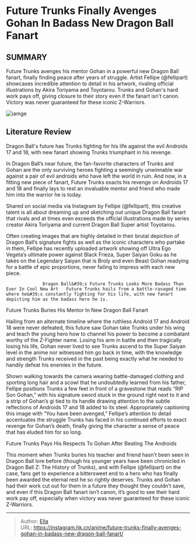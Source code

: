 # Future Trunks Finally Avenges Gohan In Badass New Dragon Ball Fanart


## SUMMARY 



  Future Trunks avenges his mentor Gohan in a powerful new Dragon Ball fanart, finally finding peace after years of struggle.   Artist Fellipe (@fellipart) showcases incredible attention to detail in his artwork, rivaling official illustrations by Akira Toriyama and Toyotarou.   Trunks and Gohan&#39;s hard work pays off, giving closure to their story even if the fanart isn&#39;t canon. Victory was never guaranteed for these iconic Z-Warriors.  

![iamge](https://static1.srcdn.com/wordpress/wp-content/uploads/2024/01/future-trunks-and-future-gohan.jpg)

## Literature Review

Dragon Ball&#39;s future has Trunks fighting for his life against the evil Androids 17 and 18, with new fanart showing Trunks triumphant in his revenge.




In Dragon Ball’s near future, the fan-favorite characters of Trunks and Gohan are the only surviving heroes fighting a seemingly unwinnable war against a pair of evil androids who have left the world in ruin. And now, in a fitting new piece of fanart, Future Trunks exacts his revenge on Androids 17 and 18 and finally lays to rest an invaluable mentor and friend who made him into the warrior he is today.




Shared on social media via Instagram by Fellipe (@fellipart), this creative talent is all about dreaming up and sketching out unique Dragon Ball fanart that rivals and at times even exceeds the official illustrations made by series creator Akira Toriyama and current Dragon Ball Super artist Toyotarou.


 

Often creating images that are highly detailed in their brutal depiction of Dragon Ball’s signature fights as well as the iconic characters who partake in them, Fellipe has recently uploaded artwork showing off Ultra Ego Vegeta’s ultimate power against Black Frieza, Super Saiyan Goku as he takes on the Legendary Saiyan that is Broly and even Beast Gohan readying for a battle of epic proportions, never failing to impress with each new piece.

                  Dragon Ball&#39;s Future Trunks Looks More Badass Than Ever In Cool New Art   Future Trunks hails from a battle-ravaged time where he&#39;s constantly fighting for his life, with new fanart depicting him as the badass hero he is.   





 Future Trunks Buries His Mentor In New Dragon Ball Fanart 
          

Hailing from an alternate timeline where the ruthless Android 17 and Android 18 were never defeated, this future saw Gohan take Trunks under his wing and teach the young hero how to channel his power to become a combatant worthy of the Z-Fighter name. Losing his arm in battle and then tragically losing his life, Gohan never lived to see Trunks ascend to the Super Saiyan level in the anime nor witnessed him go back in time, with the knowledge and strength Trunks received in the past being exactly what he needed to handily defeat his enemies in the future.

Shown walking towards the camera wearing battle-damaged clothing and sporting long hair and a scowl that he undoubtedly learned from his father, Fellipe positions Trunks a few feet in front of a gravestone that reads “RIP Son Gohan,” with his signature sword stuck in the ground right next to it and a strip of Gohan’s gi tied to its handle drawing attention to the subtle reflections of Androids 17 and 18 added to its steel. Appropriately captioning this image with “You have been avenged,” Fellipe’s attention to detail accentuates the struggle Trunks has faced in his continued efforts to exact revenge for Gohan’s death, finally giving the character a sense of peace that has eluded him for so long.






 Future Trunks Pays His Respects To Gohan After Beating The Androids 
          

This moment when Trunks buries his teacher and friend hasn’t been seen in Dragon Ball lore before (though his younger years have been chronicled in Dragon Ball Z: The History of Trunks), and with Fellipe (@fellipart) on the case, fans get to experience a bittersweet end to a hero who has finally been awarded the eternal rest he so rightly deserves. Trunks and Gohan had their work cut out for them in a future they thought they couldn’t save, and even if this Dragon Ball fanart isn’t canon, it’s good to see their hard work pay off, especially when victory was never guaranteed for these iconic Z-Warriors.



---

> Author: [Ella](https://instagram.hk.cn/)  
> URL: https://instagram.hk.cn/anime/future-trunks-finally-avenges-gohan-in-badass-new-dragon-ball-fanart/  


